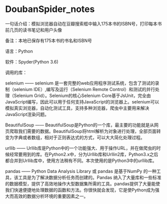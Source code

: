 # DoubanSpider_notes

一句话介绍：模拟浏览器自动在豆瓣搜索框中输入175本书的ISBN号，打印每本书前几页的读书笔记和用户头像

备注：本地已保存有175本书的书名和ISBN号

语言：Python

软件：Spyder(Python 3.6)

调用的库：

selenium —— selenium 是一套完整的web应用程序测试系统，包含了测试的录制（selenium IDE）,编写及运行（Selenium Remote Control）和测试的并行处理（Selenium Grid）。Selenium的核心Selenium Core基于JsUnit，完全由JavaScript编写，因此可以用于任何支持JavaScript的浏览器上。selenium可以模拟真实浏览器，自动化测试工具，支持多种浏览器，爬虫中主要用来解决JavaScript渲染问题。

BeautifulSoup —— BeautifulSoup是Python的一个库，最主要的功能就是从网页爬取我们需要的数据。BeautifulSoup将html解析为对象进行处理，全部页面转变为字典或者数组，相对于正则表达式的方式，可以大大简化处理过程。

urllib —— Urllib库是Python中的一个功能强大、用于操作URL，并在做爬虫的时候经常要用到的库。在Python2.x中，分为Urllib库和Urllin2库，Python3.x之后都合并到Urllib库中，使用方法稍有不同。本次使用的是Python3中的urllib库。

pandas —— Python Data Analysis Library 或 pandas 是基于NumPy 的一种工具，该工具是为了解决数据分析任务而创建的。Pandas 纳入了大量库和一些标准的数据模型，提供了高效地操作大型数据集所需的工具。pandas提供了大量能使我们快速便捷地处理数据的函数和方法。你很快就会发现，它是使Python成为强大而高效的数据分析环境的重要因素之一。
